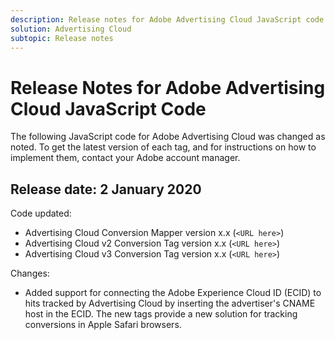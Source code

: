```yaml
---
description: Release notes for Adobe Advertising Cloud JavaScript code
solution: Advertising Cloud
subtopic: Release notes
---
```


# Release Notes for Adobe Advertising Cloud JavaScript Code

The following JavaScript code for Adobe Advertising Cloud was changed as noted. To get the latest version of each tag, and for instructions on how to implement them, contact your Adobe account manager.

## Release date: 2 January 2020

Code updated:

* Advertising Cloud Conversion Mapper version x.x (`<URL here>`)
* Advertising Cloud v2 Conversion Tag version x.x (`<URL here>`)
* Advertising Cloud v3 Conversion Tag version x.x (`<URL here>`)

Changes:

* Added support for connecting the Adobe Experience Cloud ID (ECID) to hits tracked by Advertising Cloud by inserting the advertiser's CNAME host in the ECID. The new tags provide a new solution for tracking conversions in Apple Safari browsers.
